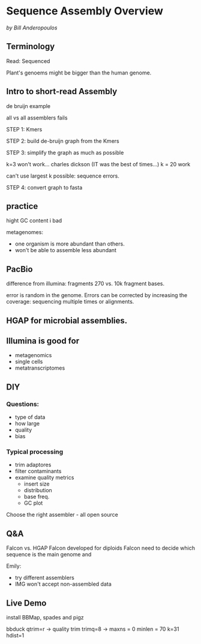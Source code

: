 # Sequence Assembly Overview
*by Bill Anderopoulos*


## Terminology

Read: Sequenced

Plant's genoems might be bigger than the human genome.




## Intro to short-read Assembly

de bruijn example

all vs all assemblers fails

STEP 1: Kmers

STEP 2: build de-bruijn graph from the Kmers

STEP 3: simplify the graph as much as possible

k=3 won't work... charles dickson (IT was the best of times...)
k = 20 work

can't use largest k possible: sequence errors.

STEP 4: convert graph to fasta

## practice
hight GC content i bad

metagenomes:
- one organism is more abundant than others.
- won't be able to assemble less abundant

## PacBio

difference from illumina:
fragments 270 vs. 10k fragment bases.

error is random in the genome. Errors can be corrected by increasing the coverage: sequencing multiple times or alignments.

## HGAP for microbial assemblies.


## Illumina is good for

- metagenomics
- single cells
- metatranscriptomes

## DIY

### Questions:

- type of data
- how large
- quality
- bias

### Typical processing
- trim adaptores
- filter contaminants
- examine quality metrics
  - insert size
  - distribution
  - base freq.
  - GC plot


Choose the right assembler - all open source


## Q&A

Falcon vs. HGAP
Falcon developed for diploids
Falcon need to decide which sequence is the main genome and


Emily:
- try different assemblers
- IMG won't accept non-assembled data


## Live Demo




install BBMap, spades and pigz


bbduck
qtrim=r -> quality trim
trimq=8 ->
maxns = 0
minlen = 70
k=31
hdist=1
